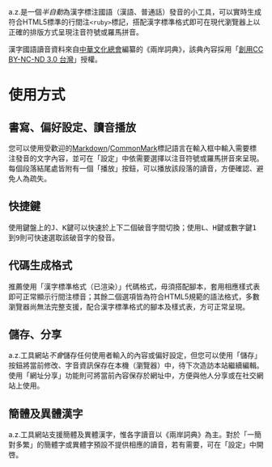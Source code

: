 
a.z.是一個*半自動*為漢字標注國語（漢語、普通話）發音的小工具，可以實時生成符合HTML5標準的行間注`<ruby>`標記，搭配漢字標準格式即可在現代瀏覽器上以正確的排版方式呈現注音符號或羅馬拼音。

漢字國語讀音資料來自[中華文化總會](http://www.gacc.org.tw/)編纂的《兩岸詞典》，該典內容採用「[創用CC BY-NC-ND 3.0 台灣](https://creativecommons.org/licenses/by-nc-nd/3.0/tw/deed.zh_TW)」授權。

# 使用方式
## 書寫、偏好設定、讀音播放
您可以使用受歡迎的[Markdown](http://markdown.tw/)/[CommonMark](http://commonmark.org/)標記語言在輸入框中輸入需要標注發音的文字內容，並可在「設定」中依需要選擇以注音符號或羅馬拼音來呈現。每個段落結尾處皆附有一個「播放」按鈕，可以播放該段落的讀音，方便確認、避免人為疏失。

## 快捷鍵
使用鍵盤上的<kbd>J</kbd>、<kbd>K</kbd>鍵可以快速於上下二個破音字間切換；使用<kbd>L</kbd>、<kbd>H</kbd>鍵或數字鍵<kbd>1</kbd>到<kbd>9</kbd>則可快速選取該破音字的發音。

## 代碼生成格式
推薦使用「漢字標準格式（已渲染）」代碼格式，毋須搭配腳本，套用相應樣式表即可正常顯示行間注標音；其餘二個選項皆為符合HTML5規範的語法格式，多數瀏覽器尚無法完整支援，配合漢字標準格式的腳本及樣式表，方可正常呈現。

## 儲存、分享
a.z.工具網站*不會*儲存任何使用者輸入的內容或偏好設定，但您可以使用「儲存」按鈕將當前修改、字音資訊保存在本機（瀏覽器）中，待下次造訪本站繼續編輯。使用「網址分享」功能則可將當前內容保存於網址中，方便與他人分享或在社交網站上使用。

## 簡體及異體漢字
a.z.工具網站支援簡體及異體漢字，惟各字讀音以《兩岸詞典》為主。對於「一簡對多繁」的簡體字或異體字預設不提供相應的讀音，若有需要，可在「設定」中開啓。

